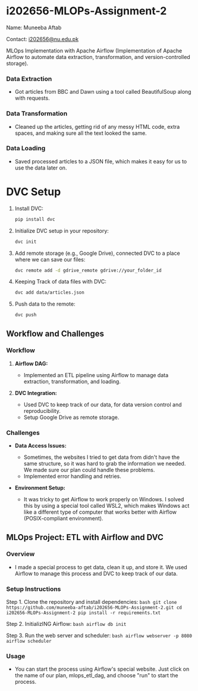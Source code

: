 # i202656-MLOPs-Assignment-2
Name: Muneeba Aftab 

Contact: i202656@nu.edu.pk  

MLOps Implementation with Apache Airflow (Implementation of Apache Airflow to automate data extraction, transformation, and version-controlled storage).

### Data Extraction
- Got articles from BBC and Dawn using a tool called BeautifulSoup along with requests. 

### Data Transformation
- Cleaned up the articles, getting rid of any messy HTML code, extra spaces, and making sure all the text looked the same.

### Data Loading
- Saved processed articles to a JSON file, which makes it easy for us to use the data later on.

# DVC Setup
1. Install DVC:
    ```bash
    pip install dvc
    ```
2. Initialize DVC setup in your repository:
    ```bash
    dvc init
    ```
3. Add remote storage (e.g., Google Drive), connected DVC to a place where we can save our files:
    ```bash
    dvc remote add -d gdrive_remote gdrive://your_folder_id
    ```
4. Keeping Track of data files with DVC:
    ```bash
    dvc add data/articles.json
    ```
5. Push data to the remote:
    ```bash
    dvc push
    ```

## Workflow and Challenges

### Workflow
1. **Airflow DAG:** 
    - Implemented an ETL pipeline using Airflow to manage data extraction, transformation, and loading.

2. **DVC Integration:**
    - Used DVC to keep track of our data, for data version control and reproducibility.
    - Setup Google Drive as remote storage.

### Challenges
- **Data Access Issues:** 
  - Sometimes, the websites I tried to get data from didn't have the same structure, so it was hard to grab the information we needed. We made sure our plan could handle these problems.
  - Implemented error handling and retries.

- **Environment Setup:**
  - It was tricky to get Airflow to work properly on Windows. I solved this by using a special tool called WSL2, which makes Windows act like a different type of computer that works better with Airflow (POSIX-compliant environment).


## MLOps Project: ETL with Airflow and DVC

### Overview
- I made a special process to get data, clean it up, and store it. We used Airflow to manage this process and DVC to keep track of our data.

### Setup Instructions
Step 1. Clone the repository and install dependencies:
    ```bash
    git clone https://github.com/muneeba-aftab/i202656-MLOPs-Assignment-2.git
    cd i202656-MLOPs-Assignment-2
    pip install -r requirements.txt
    ```

Step 2. InitializING Airflow:
    ```bash
    airflow db init
    ```

Step 3. Run the web server and scheduler:
    ```bash
    airflow webserver -p 8080
    airflow scheduler
    ```

### Usage
- You can start the process using Airflow's special website. Just click on the name of our plan, mlops_etl_dag, and choose "run" to start the process.



